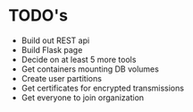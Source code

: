 # TODO's
- Build out REST api
- Build Flask page
- Decide on at least 5 more tools
- Get containers mounting DB volumes
- Create user partitions
- Get certificates for encrypted transmissions
- Get everyone to join organization
